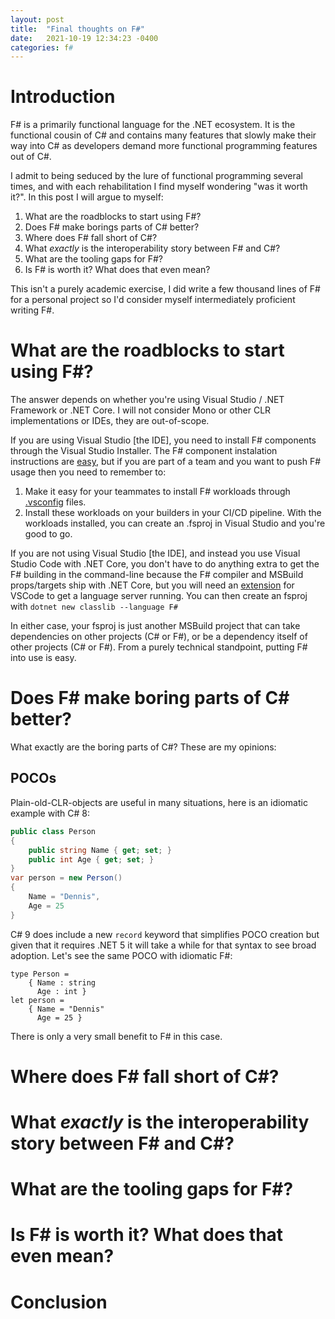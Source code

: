 ```yaml
---
layout: post
title:  "Final thoughts on F#"
date:   2021-10-19 12:34:23 -0400
categories: f#
---
```


# Introduction
F# is a primarily functional language for the .NET ecosystem.
It is the functional cousin of C# and contains many features that slowly make their way into C# as developers demand more functional programming features out of C#.

I admit to being seduced by the lure of functional programming several times, and with each rehabilitation I find myself wondering "was it worth it?".
In this post I will argue to myself:

1. What are the roadblocks to start using F#?
1. Does F# make borings parts of C# better?
1. Where does F# fall short of C#?
1. What _exactly_ is the interoperability story between F# and C#?
1. What are the tooling gaps for F#?
1. Is F# is worth it? What does that even mean?

This isn't a purely academic exercise, I did write a few thousand lines of F# for a personal project so I'd consider myself intermediately proficient writing F#.

# What are the roadblocks to start using F#?
The answer depends on whether you're using Visual Studio / .NET Framework or .NET Core.
I will not consider Mono or other CLR implementations or IDEs, they are out-of-scope.

If you are using Visual Studio [the IDE], you need to install F# components through the Visual Studio Installer.
The F# component instalation instructions are [easy](https://docs.microsoft.com/en-us/dotnet/fsharp/get-started/install-fsharp#install-f-with-visual-studio), but if you are part of a team and you want to push F# usage then you need to remember to:
1. Make it easy for your teammates to install F# workloads through [.vsconfig](https://devblogs.microsoft.com/setup/configure-visual-studio-across-your-organization-with-vsconfig/) files.
1. Install these workloads on your builders in your CI/CD pipeline.
With the workloads installed, you can create an .fsproj in Visual Studio and you're good to go.

If you are not using Visual Studio [the IDE], and instead you use Visual Studio Code with .NET Core, you don't have to do anything extra to get the F# building in the command-line because the F# compiler and MSBuild props/targets ship with .NET Core, but you will need an [extension](https://github.com/ionide/ionide-vscode-fsharp) for VSCode to get a language server running.
You can then create an fsproj with `dotnet new classlib --language F#`

In either case, your fsproj is just another MSBuild project that can take dependencies on other projects (C# or F#), or be a dependency itself of other projects (C# or F#).
From a purely technical standpoint, putting F# into use is easy.

# Does F# make boring parts of C# better?
What exactly are the boring parts of C#? These are my opinions:

## POCOs
Plain-old-CLR-objects are useful in many situations, here is an idiomatic example with C# 8:
```c#
public class Person
{
	public string Name { get; set; }
	public int Age { get; set; }
}
var person = new Person()
{
	Name = "Dennis",
	Age = 25
}
```
C# 9 does include a new `record` keyword that simplifies POCO creation but given that it requires .NET 5 it will take a while for that syntax to see broad adoption.
Let's see the same POCO with idiomatic F#:
```f#
type Person =
	{ Name : string
	  Age : int }
let person =
	{ Name = "Dennis"
	  Age = 25 }
```
There is only a very small benefit to F# in this case.

## 

# Where does F# fall short of C#?

# What _exactly_ is the interoperability story between F# and C#?

# What are the tooling gaps for F#?

# Is F# is worth it? What does that even mean?

# Conclusion
